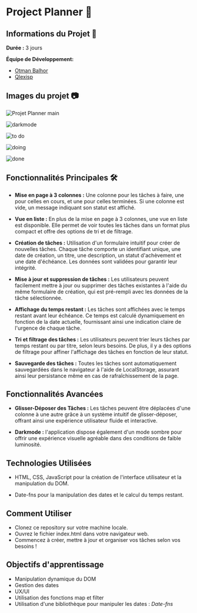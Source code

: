 # Project Planner 🚀

## Informations du Projet 🤝

**Durée :** 3 jours

**Équipe de Développement:**
- [Otman Balhor](https://github.com/otmanbalhor)
- [Qlexisp](https://github.com/qlexisp)


## Images du projet 📷

![Projet Planner main](https://github.com/otmanbalhor/Projet-Collection/assets/151409181/32ba9005-8d16-4742-a2c0-a2eeb5eed2fb)

![darkmode](https://github.com/otmanbalhor/Hackers-Poulette/assets/151409181/1efde905-9e97-405a-a71e-77f9b84df0be)

![to do](https://github.com/otmanbalhor/Hackers-Poulette/assets/151409181/ad721c9a-7243-4bad-8e3d-a7d3925baffd)

![doing](https://github.com/otmanbalhor/Hackers-Poulette/assets/151409181/a46e3ec9-ce89-4277-83b0-2beb87808d0e)

![done](https://github.com/otmanbalhor/Hackers-Poulette/assets/151409181/c3c62a13-bb7e-4207-a9a8-6890f8b19e62)


## Fonctionnalités Principales 🛠️


* **Mise en page à 3 colonnes :** Une colonne pour les tâches à faire, une pour celles en cours, et une pour celles terminées. Si une colonne est vide, un message indiquant son statut est affiché.

* **Vue en liste :** En plus de la mise en page à 3 colonnes, une vue en liste est disponible. Elle permet de voir toutes les tâches dans un format plus compact et offre des options de tri et de filtrage.

* **Création de tâches :** Utilisation d'un formulaire intuitif pour créer de nouvelles tâches. Chaque tâche comporte un identifiant unique, une date de création, un titre, une description, un statut d'achèvement et une date d'échéance. Les données sont validées pour garantir leur intégrité.

* **Mise à jour et suppression de tâches :** Les utilisateurs peuvent facilement mettre à jour ou supprimer des tâches existantes à l'aide du même formulaire de création, qui est pré-rempli avec les données de la tâche sélectionnée.

* **Affichage du temps restant :** Les tâches sont affichées avec le temps restant avant leur échéance. Ce temps est calculé dynamiquement en fonction de la date actuelle, fournissant ainsi une indication claire de l'urgence de chaque tâche.

* **Tri et filtrage des tâches :** Les utilisateurs peuvent trier leurs tâches par temps restant ou par titre, selon leurs besoins. De plus, il y a des options de filtrage pour affiner l'affichage des tâches en fonction de leur statut.

* **Sauvegarde des tâches :** Toutes les tâches sont automatiquement sauvegardées dans le navigateur à l'aide de LocalStorage, assurant ainsi leur persistance même en cas de rafraîchissement de la page.

## Fonctionnalités Avancées

* **Glisser-Déposer des Tâches :** Les tâches peuvent être déplacées d'une colonne à une autre grâce à un système intuitif de glisser-déposer, offrant ainsi une expérience utilisateur fluide et interactive.

* **Darkmode :**  l'application dispose également d'un mode sombre pour offrir une expérience visuelle agréable dans des conditions de faible luminosité.

## Technologies Utilisées
* HTML, CSS, JavaScript pour la création de l'interface utilisateur et la manipulation du DOM.

* Date-fns pour la manipulation des dates et le calcul du temps restant.

## Comment Utiliser

* Clonez ce repository sur votre machine locale.
* Ouvrez le fichier index.html dans votre navigateur web.
* Commencez à créer, mettre à jour et organiser vos tâches selon vos besoins !

## Objectifs d'apprentissage

* Manipulation dynamique du DOM
* Gestion des dates
* UX/UI
* Utilisation des fonctions map et filter
* Utilisation d'une bibliothèque pour manipuler les dates : *Date-fns*
